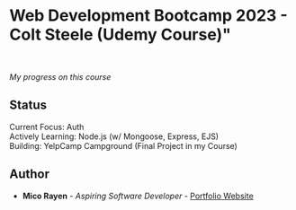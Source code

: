 # Web Development Bootcamp 2023 - Colt Steele (Udemy Course)"

<br>

_My progress on this course_

## Status

Current Focus: Auth
<br>
Actively Learning: Node.js (w/ Mongoose, Express, EJS)
<br>
Building: YelpCamp Campground (Final Project in my Course)

## Author

- **Mico Rayen** - _Aspiring Software Developer_ - [Portfolio Website](https://micorayen.github.io/mar)
